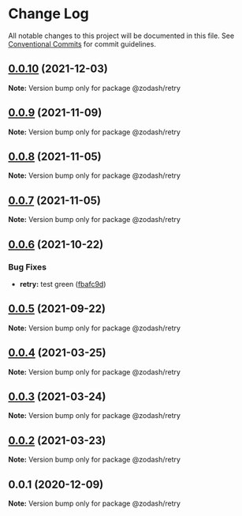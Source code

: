 # Change Log

All notable changes to this project will be documented in this file.
See [Conventional Commits](https://conventionalcommits.org) for commit guidelines.

## [0.0.10](https://github.com/zcorky/zodash/compare/@zodash/retry@0.0.9...@zodash/retry@0.0.10) (2021-12-03)

**Note:** Version bump only for package @zodash/retry





## [0.0.9](https://github.com/zcorky/zodash/compare/@zodash/retry@0.0.8...@zodash/retry@0.0.9) (2021-11-09)

**Note:** Version bump only for package @zodash/retry





## [0.0.8](https://github.com/zcorky/zodash/compare/@zodash/retry@0.0.7...@zodash/retry@0.0.8) (2021-11-05)

**Note:** Version bump only for package @zodash/retry





## [0.0.7](https://github.com/zcorky/zodash/compare/@zodash/retry@0.0.6...@zodash/retry@0.0.7) (2021-11-05)

**Note:** Version bump only for package @zodash/retry





## [0.0.6](https://github.com/zcorky/zodash/compare/@zodash/retry@0.0.5...@zodash/retry@0.0.6) (2021-10-22)


### Bug Fixes

* **retry:** test green ([fbafc9d](https://github.com/zcorky/zodash/commit/fbafc9db5447864d7af384ae14a1b8b3f051b4de))





## [0.0.5](https://github.com/zcorky/zodash/compare/@zodash/retry@0.0.4...@zodash/retry@0.0.5) (2021-09-22)

**Note:** Version bump only for package @zodash/retry





## [0.0.4](https://github.com/zcorky/zodash/compare/@zodash/retry@0.0.3...@zodash/retry@0.0.4) (2021-03-25)

**Note:** Version bump only for package @zodash/retry





## [0.0.3](https://github.com/zcorky/zodash/compare/@zodash/retry@0.0.2...@zodash/retry@0.0.3) (2021-03-24)

**Note:** Version bump only for package @zodash/retry





## [0.0.2](https://github.com/zcorky/zodash/compare/@zodash/retry@0.0.1...@zodash/retry@0.0.2) (2021-03-23)

**Note:** Version bump only for package @zodash/retry





## 0.0.1 (2020-12-09)

**Note:** Version bump only for package @zodash/retry
